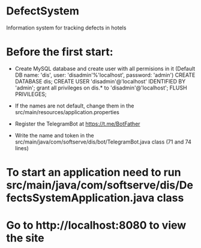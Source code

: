 # DefectSystem
Information system for tracking defects in hotels

# Before the first start:
- Create MySQL database and create user with all permisions in it 
 (Default DB name: 'dis', user: 'disadmin'%'localhost', password: 'admin')
 CREATE DATABASE dis;
 CREATE USER 'disadmin'@'localhost' IDENTIFIED BY 'admin';
 grant all privileges on dis.* to 'disadmin'@'localhost';
 FLUSH PRIVILEGES;

- If the names are not default, change them in the src/main/resources/application.properties
- Register the TelegramBot at https://t.me/BotFather
- Write the name and token in the src/main/java/com/softserve/dis/bot/TelegramBot.java class (71 and 74 lines)

# To start an application need to run src/main/java/com/softserve/dis/DefectsSystemApplication.java class
# Go to http://localhost:8080 to view the site
